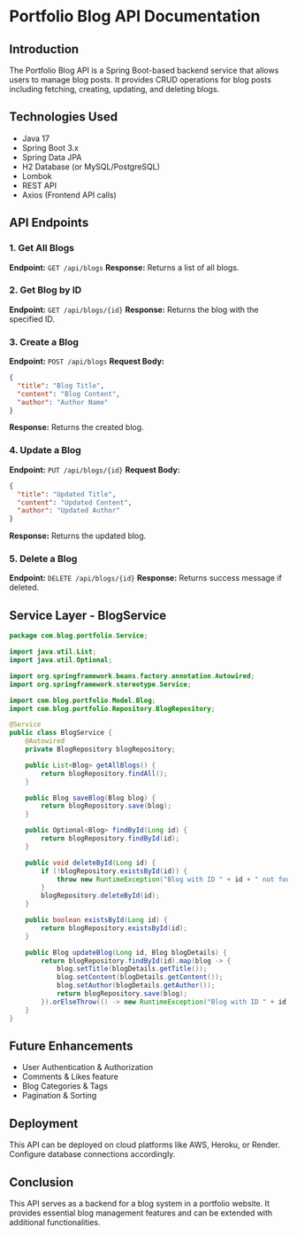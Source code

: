 # Portfolio Blog API Documentation

## Introduction
The Portfolio Blog API is a Spring Boot-based backend service that allows users to manage blog posts. It provides CRUD operations for blog posts including fetching, creating, updating, and deleting blogs.

## Technologies Used
- Java 17
- Spring Boot 3.x
- Spring Data JPA
- H2 Database (or MySQL/PostgreSQL)
- Lombok
- REST API
- Axios (Frontend API calls)

## API Endpoints

### 1. Get All Blogs
**Endpoint:** `GET /api/blogs`
**Response:** Returns a list of all blogs.

### 2. Get Blog by ID
**Endpoint:** `GET /api/blogs/{id}`
**Response:** Returns the blog with the specified ID.

### 3. Create a Blog
**Endpoint:** `POST /api/blogs`
**Request Body:**
```json
{
  "title": "Blog Title",
  "content": "Blog Content",
  "author": "Author Name"
}
```
**Response:** Returns the created blog.

### 4. Update a Blog
**Endpoint:** `PUT /api/blogs/{id}`
**Request Body:**
```json
{
  "title": "Updated Title",
  "content": "Updated Content",
  "author": "Updated Author"
}
```
**Response:** Returns the updated blog.

### 5. Delete a Blog
**Endpoint:** `DELETE /api/blogs/{id}`
**Response:** Returns success message if deleted.

## Service Layer - BlogService
```java
package com.blog.portfolio.Service;

import java.util.List;
import java.util.Optional;

import org.springframework.beans.factory.annotation.Autowired;
import org.springframework.stereotype.Service;

import com.blog.portfolio.Model.Blog;
import com.blog.portfolio.Repository.BlogRepository;

@Service
public class BlogService {
    @Autowired
    private BlogRepository blogRepository;

    public List<Blog> getAllBlogs() {
        return blogRepository.findAll();
    }

    public Blog saveBlog(Blog blog) {
        return blogRepository.save(blog);
    }

    public Optional<Blog> findById(Long id) {
        return blogRepository.findById(id);
    }

    public void deleteById(Long id) {
        if (!blogRepository.existsById(id)) {
            throw new RuntimeException("Blog with ID " + id + " not found!");
        }
        blogRepository.deleteById(id);
    }

    public boolean existsById(Long id) {
        return blogRepository.existsById(id);
    }

    public Blog updateBlog(Long id, Blog blogDetails) {
        return blogRepository.findById(id).map(blog -> {
            blog.setTitle(blogDetails.getTitle());
            blog.setContent(blogDetails.getContent());
            blog.setAuthor(blogDetails.getAuthor());
            return blogRepository.save(blog);
        }).orElseThrow(() -> new RuntimeException("Blog with ID " + id + " not found!"));
    }
}
```

## Future Enhancements
- User Authentication & Authorization
- Comments & Likes feature
- Blog Categories & Tags
- Pagination & Sorting

## Deployment
This API can be deployed on cloud platforms like AWS, Heroku, or Render. Configure database connections accordingly.

## Conclusion
This API serves as a backend for a blog system in a portfolio website. It provides essential blog management features and can be extended with additional functionalities.

